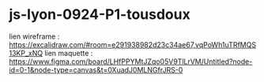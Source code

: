 # js-lyon-0924-P1-tousdoux
lien wireframe : https://excalidraw.com/#room=e291938982d23c34ae67,vqPoWh1uTRfMQS13KP_xNQ
lien maquette : https://www.figma.com/board/LHfPPYMtJZqo05V9TlLrVM/Untitled?node-id=0-1&node-type=canvas&t=0XuadJ0MLNGfrJRS-0
               
